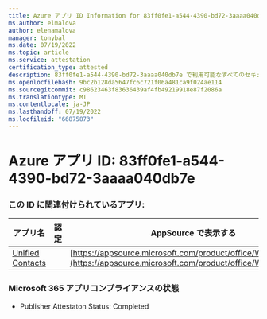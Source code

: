 ```yaml
---
title: Azure アプリ ID Information for 83ff0fe1-a544-4390-bd72-3aaaa040db7e
ms.author: elmalova
author: elenamalova
manager: tonybal
ms.date: 07/19/2022
ms.topic: article
ms.service: attestation
certification_type: attested
description: 83ff0fe1-a544-4390-bd72-3aaaa040db7e で利用可能なすべてのセキュリティとコンプライアンス情報。
ms.openlocfilehash: 9bc2b128da5647fc6c721f06a481ca9f024ae114
ms.sourcegitcommit: c98623463f83636439af4fb49219918e87f2086a
ms.translationtype: MT
ms.contentlocale: ja-JP
ms.lasthandoff: 07/19/2022
ms.locfileid: "66875873"
---
```

# <a name="azure-app-id-83ff0fe1-a544-4390-bd72-3aaaa040db7e"></a>Azure アプリ ID: 83ff0fe1-a544-4390-bd72-3aaaa040db7e


### <a name="apps-associated-with-this-id"></a>この ID に関連付けられているアプリ:
| **アプリ名** | **認定** | **AppSource で表示する** |
|--------------|---------------|-----------------------|
| [Unified Contacts](../forward/WA200003877.md) |  | [https://appsource.microsoft.com/product/office/WA200003877](https://appsource.microsoft.com/product/office/WA200003877) |

### <a name="microsoft-365-app-compliance-status"></a>Microsoft 365 アプリコンプライアンスの状態
- Publisher Attestaton Status: Completed

